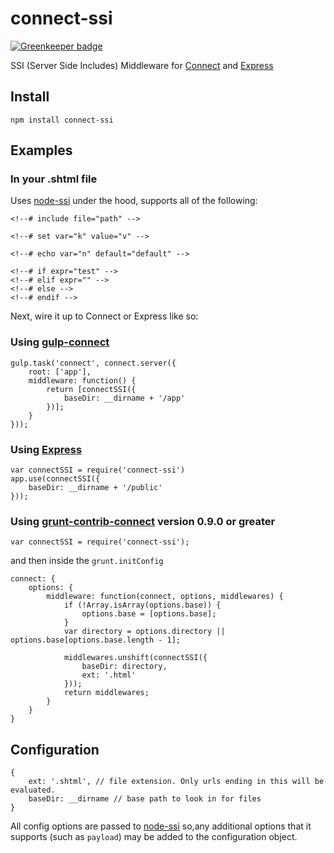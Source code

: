 connect-ssi
===========

[![Greenkeeper badge](https://badges.greenkeeper.io/soenkekluth/connect-ssi.svg)](https://greenkeeper.io/)

SSI (Server Side Includes) Middleware for [Connect] and [Express]

## Install

    npm install connect-ssi

## Examples

### In your .shtml file

Uses [node-ssi] under the hood, supports all of the following:


    <!--# include file="path" -->

    <!--# set var="k" value="v" -->

    <!--# echo var="n" default="default" -->

    <!--# if expr="test" -->
    <!--# elif expr="" -->
    <!--# else -->
    <!--# endif -->

Next, wire it up to Connect or Express like so:

### Using [gulp-connect]

    gulp.task('connect', connect.server({
        root: ['app'],
        middleware: function() {
            return [connectSSI({
                baseDir: __dirname + '/app'
            })];
        }
    }));


### Using [Express]
    var connectSSI = require('connect-ssi')
    app.use(connectSSI({
        baseDir: __dirname + '/public'
    }));

### Using [grunt-contrib-connect] version 0.9.0 or greater
    var connectSSI = require('connect-ssi');
    
and then inside the `grunt.initConfig`
    
    connect: {
        options: {
            middleware: function(connect, options, middlewares) {
				if (!Array.isArray(options.base)) {
					options.base = [options.base];
				}
				var directory = options.directory || options.base[options.base.length - 1];

				middlewares.unshift(connectSSI({
					baseDir: directory,
					ext: '.html'
				}));                
                return middlewares;
            }
        }
    }

## Configuration

    {
        ext: '.shtml', // file extension. Only urls ending in this will be evaluated.
        baseDir: __dirname // base path to look in for files
    }

All config options are passed to [node-ssi] so,any additional options that it supports
(such as `payload`) may be added to the configuration object.

[Connect]: http://senchalabs.github.com/connect
[Express]: http://expressjs.com/
[grunt-contrib-connect]: https://github.com/gruntjs/grunt-contrib-connect
[gulp-connect]: https://github.com/avevlad/gulp-connect
[node-ssi]: https://github.com/yanni4night/node-ssi
